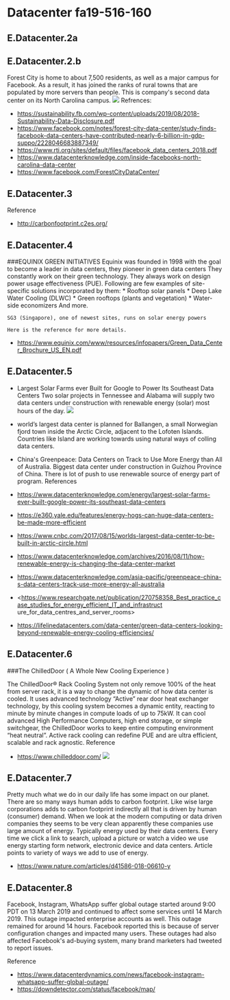 # Datacenter fa19-516-160
## E.Datacenter.2a
   

## E.Datacenter.2.b
Forest City is home to about 7,500 residents, as well as a major campus for Facebook. 
As a result, it has joined the ranks of rural towns that are populated by more servers than people. This is company's 
second  data center on its North Carolina campus. 
![](FBNC.jpg)
Refrences:
* <https://sustainability.fb.com/wp-content/uploads/2019/08/2018-Sustainability-Data-Disclosure.pdf>
* <https://www.facebook.com/notes/forest-city-data-center/study-finds-facebook-data-centers-have-contributed-nearly-6-billion-in-gdp-suppo/2228046683887349/>
* <https://www.rti.org/sites/default/files/facebook_data_centers_2018.pdf>
* <https://www.datacenterknowledge.com/inside-facebooks-north-carolina-data-center>
* <https://www.facebook.com/ForestCityDataCenter/>

## E.Datacenter.3

Reference
* <http://carbonfootprint.c2es.org/>

## E.Datacenter.4
   ###EQUINIX GREEN INITIATIVES
    Equinix was founded in 1998 with the goal to become a leader in data centers, they pioneer in green data centers
    They constantly work on their green technology. They always work on design power usage effectiveness (PUE).
    Following are few examples of site-specific solutions  incorporated by them:
    * Rooftop solar panels
    * Deep Lake Water Cooling (DLWC)
    * Green rooftops (plants and vegetation)
    * Water-side economizers
    And more.
    
    SG3 (Singapore), one of newest sites, runs on solar energy powers
    
    Here is the reference for more details.
*   <https://www.equinix.com/www/resources/infopapers/Green_Data_Center_Brochure_US_EN.pdf>
   
## E.Datacenter.5
* Largest Solar Farms ever Built for Google to Power Its Southeast Data Centers
Two solar projects in Tennessee and Alabama  will supply two data centers under construction with renewable energy (solar) most hours of the day.
![](GoogleSE.jpg)
* world’s largest data center is planned for Ballangen, a small Norwegian fjord town inside the Arctic Circle, adjacent to the Lofoten Islands.
Countries like Island are working towards using natural ways of colling data centers.

* China's Greenpeace:  Data Centers on Track to Use More Energy than All of Australia. Biggest data center under construction in  Guizhou Province of China.
There is lot of push to use renewable source of energy part of program.
References

* <https://www.datacenterknowledge.com/energy/largest-solar-farms-ever-built-google-power-its-southeast-data-centers>
* <https://e360.yale.edu/features/energy-hogs-can-huge-data-centers-be-made-more-efficient>
* <https://www.cnbc.com/2017/08/15/worlds-largest-data-center-to-be-built-in-arctic-circle.html>
* <https://www.datacenterknowledge.com/archives/2016/08/11/how-renewable-energy-is-changing-the-data-center-market>
* <https://www.datacenterknowledge.com/asia-pacific/greenpeace-china-s-data-centers-track-use-more-energy-all-australia>
* <https://www.researchgate.net/publication/270758358_Best_practice_case_studies_for_energy_efficient_IT_and_infrastruct
ure_for_data_centres_and_server_rooms>
* <https://lifelinedatacenters.com/data-center/green-data-centers-looking-beyond-renewable-energy-cooling-efficiencies/>


## E.Datacenter.6
###The ChilledDoor 
( A Whole New Cooling Experience )

The ChilledDoor® Rack Cooling System not only remove 100% of the heat from server rack, it is a way to change the dynamic of how data center is cooled.
It uses advanced technology “Active” rear door heat exchanger technology, by this cooling system becomes a dynamic entity, reacting to minute by minute changes in compute loads of up to 75kW. 
It can cool advanced High Performance Computers, high end storage, or simple switchgear, the ChilledDoor works to keep entire computing environment “heat neutral”.
Active rack cooling can redefine PUE and are ultra efficient, scalable and rack agnostic.
Reference
* <https://www.chilleddoor.com/>
  ![](ChillD.png) 
## E.Datacenter.7
Pretty much what we do in our daily life has some impact on our planet. There are so many ways human adds to carbon footprint. 
Like wise large corporations adds to carbon footprint indirectly all that is driven by human (consumer) demand. When we look at the modern computing or data driven companies they seems to be very clean apparently these companies use large amount of energy.
Typically energy used by their data centers. Every time we click a link to search, upload a picture or watch a video we use energy starting form network, electronic device and data centers.
Article points to variety of ways we add to use of energy. 

* <https://www.nature.com/articles/d41586-018-06610-y>

## E.Datacenter.8   
   Facebook, Instagram, WhatsApp suffer global outage started around 9:00 PDT on 13 March 2019 and continued to affect some services until 14 March 2019. This outage impacted enterprise accounts as well.
   This outage remained for around 14 hours.
   Facebook reported this is because of server configuration changes and impacted many users.
   These outages had also affected Facebook's ad-buying system, many brand marketers had tweeted to report issues. 
   
   Reference
* <https://www.datacenterdynamics.com/news/facebook-instagram-whatsapp-suffer-global-outage/>
* <https://downdetector.com/status/facebook/map/>

   